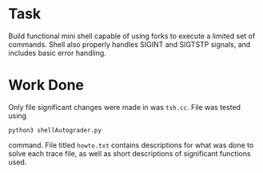 # Task

Build functional mini shell capable of using forks to execute a limited set of commands. Shell also properly handles SIGINT and SIGTSTP signals, and includes basic error handling.

# Work Done

Only file significant changes were made in was `tsh.cc`. File was tested using 
```
python3 shellAutograder.py
``` 
command. File titled `howto.txt` contains descriptions for what was done to solve each trace file, as well as short descriptions of significant functions used.